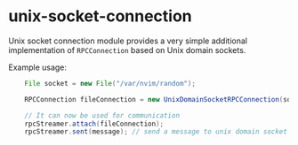 # unix-socket-connection

Unix socket connection module provides a very simple additional implementation of `RPCConnection` based on Unix domain sockets.

Example usage:
```java
    File socket = new File("/var/nvim/random");

    RPCConnection fileConnection = new UnixDomainSocketRPCConnection(socket);

    // It can now be used for communication
    rpcStreamer.attach(fileConnection);
    rpcStreamer.sent(message); // send a message to unix domain socket located on /var/nvim/random
```